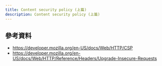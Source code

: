 ```yaml
---
title: Content security policy (上篇)
description: Content security policy (上篇)
---
```


## 參考資料

- https://developer.mozilla.org/en-US/docs/Web/HTTP/CSP
- https://developer.mozilla.org/en-US/docs/Web/HTTP/Reference/Headers/Upgrade-Insecure-Requests
